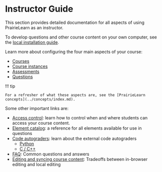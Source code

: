 # Instructor Guide

This section provides detailed documentation for all aspects of using PrairieLearn as an instructor.

To develop questions and other course content on your own computer, see the [local installation guide](../installing.md).

Learn more about configuring the four main aspects of your course:

- [Courses](../course/index.md)
- [Course instances](../courseInstance.md)
- [Assessments](../assessment/index.md)
- [Questions](../question.md)

!!! tip

    For a refresher of what these aspects are, see the [PrairieLearn concepts](../concepts/index.md).

Some other important links are:

- [Access control](../accessControl/index.md): learn how to control when and where students can access your course content.
- [Element catalog](../elements.md): a reference for all elements available for use in questions
- [Code autograders](../externalGrading.md): learn about the external code autograders
  - [Python](../python-grader/index.md)
  - [C / C++](../c-grader/index.md)
- [FAQ](../faq.md): Common questions and answers
- [Editing and syncing course content](../sync.md): Tradeoffs between in-browser editing and local editing
